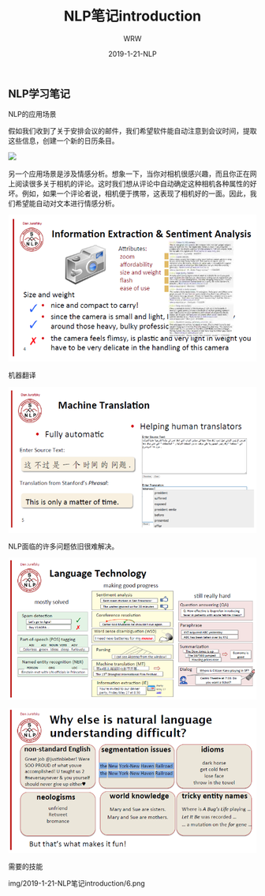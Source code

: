 ﻿---
layout:     post
title:      NLP笔记introduction
subtitle:   
date:       2019-1-21-NLP
author:     WRW
header-img: img/post-bg-cook.jpg
catalog: true
tags:
    - NLP
---


## NLP学习笔记

NLP的应用场景

假如我们收到了关于安排会议的邮件，我们希望软件能自动注意到会议时间，提取这些信息，创建一个新的日历条目。

![](https://github.com/ObliviousToZero/ObliviousToZero.github.io/tree/master/img/2019-1-21-NLP%E7%AC%94%E8%AE%B0introduction/1.png)

另一个应用场景是涉及情感分析。想象一下，当你对相机很感兴趣，而且你正在网上阅读很多关于相机的评论。这时我们想从评论中自动确定这种相机各种属性的好坏。例如，如果一个评论者说，相机便于携带，这表现了相机好的一面。因此，我们希望能自动对文本进行情感分析。

![](img/2019-1-21-NLP笔记introduction/2.png)

机器翻译

![](img/2019-1-21-NLP笔记introduction/3.png)

NLP面临的许多问题依旧很难解决。

![](img/2019-1-21-NLP笔记introduction/4.png)

![](img/2019-1-21-NLP笔记introduction/5.png)

需要的技能

img/2019-1-21-NLP笔记introduction/6.png

